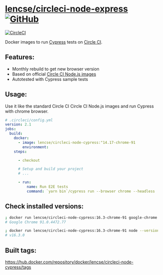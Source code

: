 # [lencse/circleci-node-express](https://github.com/lencse/circleci-node-cypress) [![GitHub](https://img.shields.io/badge/github-repo-brightgreen?style=flat&logo=github)](https://github.com/lencse/circleci-node-cypress)

[![CircleCI](https://circleci.com/gh/lencse/circleci-node-cypress/tree/main.svg?style=svg)](https://circleci.com/gh/lencse/circleci-node-cypress/tree/main)


Docker images to run [Cypress](https://www.cypress.io/) tests on [Circle CI](https://circleci.com/).

## Features:

* Monthly rebuild to get new browser version
* Based on official [Circle CI Node.js images](https://circleci.com/developer/images/image/cimg/node)
* Autotested with Cypress sample tests

## Usage:

Use it like the standard Circle CI Circle CI Node.js images and run Cypress with chrome browser.

````yml
# .circleci/config.yml
version: 2.1
jobs:
  build:
    docker:
      - image: lencse/circleci-node-cypress:"14.17-chrome-91
        environment:
    steps:

      - checkout

      # Setup and build your project
      # ...

      - run:
          name: Run E2E tests
          command: `yarn bin`/cypress run --browser chrome --headless
````

## Check installed versions:

````sh
; docker run lencse/circleci-node-cypress:16.3-chrome-91 google-chrome --version                  
# Google Chrome 91.0.4472.77 

; docker run lencse/circleci-node-cypress:16.3-chrome-91 node --version  
# v16.3.0
````

## Built tags:

https://hub.docker.com/repository/docker/lencse/circleci-node-cypress/tags


